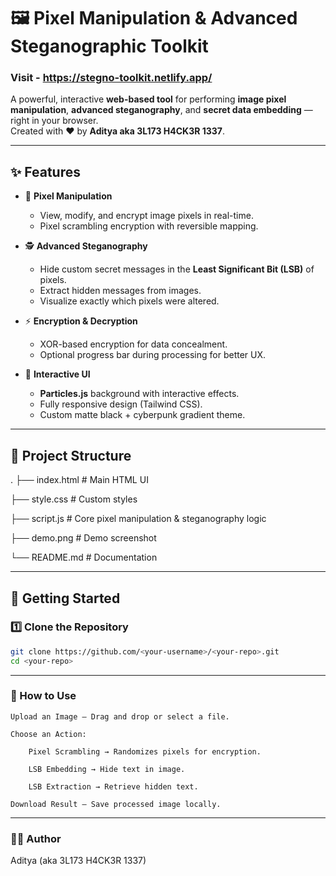 # 🖼️ Pixel Manipulation & Advanced Steganographic Toolkit

### Visit -  https://stegno-toolkit.netlify.app/

A powerful, interactive **web-based tool** for performing **image pixel manipulation**, **advanced steganography**, and **secret data embedding** — right in your browser.  
Created with ❤️ by **Aditya aka 3L173 H4CK3R 1337**.

---

## ✨ Features

- 🎨 **Pixel Manipulation**
  - View, modify, and encrypt image pixels in real-time.
  - Pixel scrambling encryption with reversible mapping.
  
- 🕵️ **Advanced Steganography**
  - Hide custom secret messages in the **Least Significant Bit (LSB)** of pixels.
  - Extract hidden messages from images.
  - Visualize exactly which pixels were altered.

- ⚡ **Encryption & Decryption**
  - XOR-based encryption for data concealment.
  - Optional progress bar during processing for better UX.

- 🌌 **Interactive UI**
  - **Particles.js** background with interactive effects.
  - Fully responsive design (Tailwind CSS).
  - Custom matte black + cyberpunk gradient theme.

---

## 📂 Project Structure

.
├── index.html # Main HTML UI

├── style.css # Custom styles

├── script.js # Core pixel manipulation & steganography logic

├── demo.png # Demo screenshot

└── README.md # Documentation

---

## 🚀 Getting Started

### 1️⃣ Clone the Repository
```bash
git clone https://github.com/<your-username>/<your-repo>.git
cd <your-repo>
```

---

### 🎯 How to Use

    Upload an Image – Drag and drop or select a file.

    Choose an Action:

        Pixel Scrambling → Randomizes pixels for encryption.

        LSB Embedding → Hide text in image.

        LSB Extraction → Retrieve hidden text.

    Download Result – Save processed image locally.

---

### 👨‍💻 Author

Aditya (aka 3L173 H4CK3R 1337)
